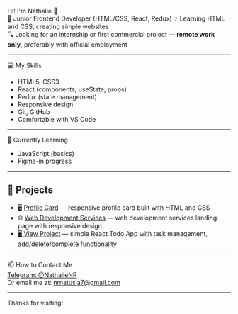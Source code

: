 Hi! I'm Nathalie 👋  
🎯 Junior Frontend Developer (HTML/CSS, React, Redux) 
💡 Learning HTML and CSS, creating simple websites  
🔍 Looking for an internship or first commercial project — **remote work only**, preferably with official employment

---

💻 My Skills  
- HTML5, CSS3
- React (components, useState, props)
- Redux (state management)
- Responsive design  
- Git, GitHub  
- Comfortable with VS Code

---

🌱 Currently Learning  
- JavaScript (basics)  
- Figma-in progress

---

## 📌 Projects  
- 🖥️ [Profile Card](https://nrnatalie.github.io/Profile-card/) — responsive profile card built with HTML and CSS  
- 🌐 [Web Development Services](https://nrnatalie.github.io/Web-development-services/) — web development services landing page with responsive design
- [🖥️ View Project](https://my-todo-coral-nu.vercel.app/)  — simple React Todo App with task management, add/delete/complete functionality

---

📫 How to Contact Me  
[Telegram: @NathalieNR](https://t.me/NathalieNR)  
Or email me at: nrnatusia7@gmail.com

---

Thanks for visiting!

